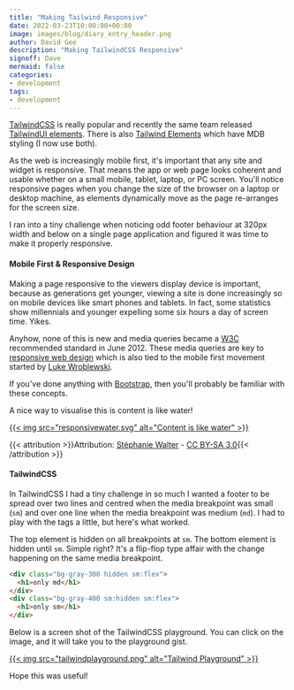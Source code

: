 ```yaml
---
title: "Making Tailwind Responsive"
date: 2022-03-23T10:00:00+00:00
image: images/blog/diary_entry_header.png
author: David Gee
description: "Making TailwindCSS Responsive"
signoff: Dave
mermaid: false
categories: 
- development
tags:
- development
---
```


[TailwindCSS](TODO) is really popular and recently the same team released [TailwindUI elements](TODO). There is also [Tailwind Elements](https://tailwind-elements.com/) which have MDB styling (I now use both).

As the web is increasingly mobile first, it's important that any site and widget is responsive. That means the app or web page looks coherent and usable whether on a small mobile, tablet, laptop, or PC screen. You'll notice responsive pages when you change the size of the browser on a laptop or desktop machine, as elements dynamically move as the page re-arranges for the screen size.

I ran into a tiny challenge when noticing odd footer behaviour at 320px width and below on a single page application and figured it was time to make it properly responsive.

#### Mobile First & Responsive Design

Making a page responsive to the viewers display device is important, because as generations get younger, viewing a site is done increasingly so on mobile devices like smart phones and tablets. In fact, some statistics show millennials and younger expelling some six hours a day of screen time. Yikes.

Anyhow, none of this is new and media queries became a [W3C](https://www.w3.org/standards/history/css3-mediaqueries) recommended standard in June 2012. These media queries are key to [responsive web design](https://en.wikipedia.org/wiki/Responsive_web_design) which is also tied to the mobile first movement started by [Luke Wroblewski](https://www.lukew.com/resources/mobile_first.asp).

If you've done anything with [Bootstrap](https://getbootstrap.com/docs/3.4/css/#overview-mobile), then you'll probably be familiar with these concepts.

A nice way to visualise this is content is like water! 

<a href="https://play.tailwindcss.com/aedhQFFpuS">{{< img src="responsivewater.svg" alt="Content is like water" >}}</a>

{{< attribution >}}Attribution: <a href="https://stephaniewalter.design/">Stéphanie Walter</a> - <a href="https://commons.wikimedia.org/w/index.php?curid=68705623">CC BY-SA 3.0</a>{{< /attribution >}}

#### TailwindCSS

In TailwindCSS I had a tiny challenge in so much I wanted a footer to be spread over two lines and centred when the media breakpoint was small (`sm`) and over one line when the media breakpoint was medium (`md`). I had to play with the tags a little, but here's what worked.

The top element is hidden on all breakpoints at `sm`. The bottom element is hidden until `sm`. Simple right? It's a flip-flop type affair with the change happening on the same media breakpoint.

```html
<div class="bg-gray-300 hidden sm:flex">
  <h1>only md</h1>
</div>
<div class="bg-gray-400 sm:hidden sm:flex">
  <h1>only sm</h1>
</div>
```

Below is a screen shot of the TailwindCSS playground. You can click on the image, and it will take you to the playground gist.

<a href="https://play.tailwindcss.com/aedhQFFpuS">{{< img src="tailwindplayground.png" alt="Tailwind Playground" >}}</a>

Hope this was useful!

